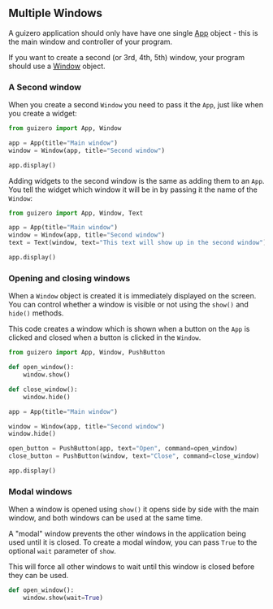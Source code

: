 ## Multiple Windows

A guizero application should only have have one single [App](app.md) object - this is the main window and controller of your program.

If you want to create a second (or 3rd, 4th, 5th) window, your program should use a [Window](window.md) object.

### A Second window

When you create a second `Window` you need to pass it the `App`, just like when you create a widget:

```python
from guizero import App, Window

app = App(title="Main window")
window = Window(app, title="Second window")

app.display()

```

Adding widgets to the second window is the same as adding them to an `App`. You tell the widget which window it will be in by passing it the name of the `Window`:

```python
from guizero import App, Window, Text

app = App(title="Main window")
window = Window(app, title="Second window")
text = Text(window, text="This text will show up in the second window")

app.display()

```

### Opening and closing windows

When a `Window` object is created it is immediately displayed on the screen. You can control whether a window is visible or not using the `show()` and `hide()` methods.

This code creates a window which is shown when a button on the `App` is clicked and closed when a button is clicked in the `Window`.

```python
from guizero import App, Window, PushButton

def open_window():
    window.show()

def close_window():
    window.hide()

app = App(title="Main window")

window = Window(app, title="Second window")
window.hide()

open_button = PushButton(app, text="Open", command=open_window)
close_button = PushButton(window, text="Close", command=close_window)

app.display()
```

### Modal windows

When a window is opened using `show()` it opens side by side with the main window, and both windows can be used at the same time.

A "modal" window prevents the other windows in the application being used until it is closed. To create a modal window, you can pass `True` to the optional `wait` parameter of `show`.

This will force all other windows to wait until this window is closed before they can be used.

```python
def open_window():
    window.show(wait=True)
```
